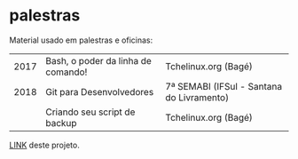 # palestras
Material usado em palestras e oficinas:

<table>
  
  <tr>
    <td>
      2017
    </td>
    <td>
      Bash, o poder da linha de comando!
    </td>
    <td>
      Tchelinux.org (Bagé)
    </td>
  </tr>
  
  <tr>
    <td>
      2018
    </td>
    <td>
      Git para Desenvolvedores
    </td>
    <td>
      7ª SEMABI (IFSul - Santana do Livramento)
    </td>
  </tr>
  
  <tr>
    <td>
    </td>
    <td>
      Criando seu script de backup
    </td>
    <td>
      Tchelinux.org (Bagé)
    </td>
  </tr>
  
</table>

<a href="https://github.com/sandrocustodiobr/palestras/">LINK</a> deste projeto.
